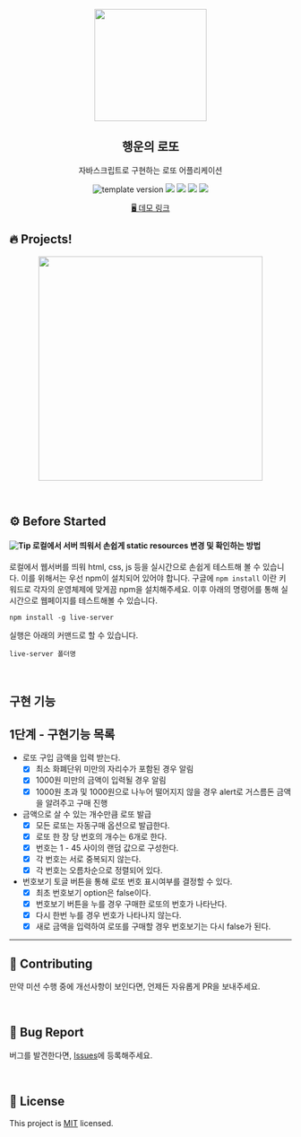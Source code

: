 <p align="middle" >
  <img width="200px;" src="./src/images/lotto_ball.png"/>
</p>
<h2 align="middle">행운의 로또</h2>
<p align="middle">자바스크립트로 구현하는 로또 어플리케이션</p>
<p align="middle">
  <img src="https://img.shields.io/badge/version-1.0.0-blue?style=flat-square" alt="template version"/>
  <img src="https://img.shields.io/badge/language-html-red.svg?style=flat-square"/>
  <img src="https://img.shields.io/badge/language-css-blue.svg?style=flat-square"/>
  <img src="https://img.shields.io/badge/language-js-yellow.svg?style=flat-square"/>
  <img src="https://img.shields.io/badge/license-MIT-brightgreen.svg?style=flat-square"/>
</p>

<p align="middle">
  <a href="https://next-step.github.io/js-lotto">🖥️ 데모 링크</a>
</p>

## 🔥 Projects!

<p align="middle">
  <img width="400" src="./src/images/lotto_ui.png">
</p>

<br>

## ⚙️ Before Started

#### <img alt="Tip" src="https://img.shields.io/static/v1.svg?label=&message=Tip&style=flat-square&color=673ab8"> 로컬에서 서버 띄워서 손쉽게 static resources 변경 및 확인하는 방법

로컬에서 웹서버를 띄워 html, css, js 등을 실시간으로 손쉽게 테스트해 볼 수 있습니다. 이를 위해서는 우선 npm이 설치되어 있어야 합니다. 구글에 `npm install` 이란 키워드로 각자의 운영체제에 맞게끔 npm을 설치해주세요. 이후 아래의 명령어를 통해 실시간으로 웹페이지를 테스트해볼 수 있습니다.

```
npm install -g live-server
```

실행은 아래의 커맨드로 할 수 있습니다.

```
live-server 폴더명
```

<br/>

## 구현 기능
## 1단계 - 구현기능 목록
- 로또 구입 금액을 입력 받는다. <br/>
  - [x] 최소 화폐단위 미만의 자리수가 포함된 경우 알림
  - [x] 1000원 미만의 금액이 입력될 경우 알림
  - [x] 1000원 초과 및 1000원으로 나누어 떨어지지 않을 경우 alert로 거스름돈 금액을 알려주고 구매 진행
- 금액으로 살 수 있는 개수만큼 로또 발급 <br/>
  - [x] 모든 로또는 자동구매 옵션으로 발급한다.
  - [x] 로또 한 장 당 번호의 개수는 6개로 한다.
  - [x] 번호는 1 - 45 사이의 랜덤 값으로 구성한다.
  - [x] 각 번호는 서로 중복되지 않는다.
  - [x] 각 번호는 오름차순으로 정렬되어 있다.
- 번호보기 토글 버튼을 통해 로또 번호 표시여부를 결정할 수 있다. <br/>
  - [x] 최초 번호보기 option은 false이다.
  - [x] 번호보기 버튼을 누를 경우 구매한 로또의 번호가 나타난다.
  - [x] 다시 한번 누를 경우 번호가 나타나지 않는다.
  - [x] 새로 금액을 입력하여 로또를 구매할 경우 번호보기는 다시 false가 된다.
<hr />

## 👏 Contributing

만약 미션 수행 중에 개선사항이 보인다면, 언제든 자유롭게 PR을 보내주세요.

<br/>

## 🐞 Bug Report

버그를 발견한다면, [Issues](https://github.com/next-step/js-lotto/issues)에 등록해주세요.

<br/>

## 📝 License

This project is [MIT](https://github.com/next-step/js-lotto/blob/main/LICENSE) licensed.
